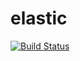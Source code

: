 # elastic

[![Build Status](https://img.shields.io/travis/ratherblue/ramis.svg?style=flat-square)](https://travis-ci.org/ratherblue/ramis)
